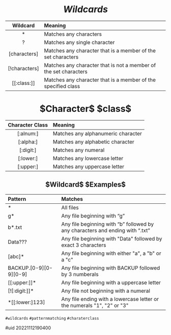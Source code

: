 # $$Wildcards$$

| Wildcard | Meaning |
| :---: | :--- |
| * |  Matches any characters |
| ? | Matches any single character |
| [characters] | Matches any character that is a member of the set characters |
| [!characters] | Matches any character that is not a member of the set characters |
| [[:class:]] | Matches any character that is a member of the specified class |

<h1 align=center> $Character$ $class$ </h1>

| Character Class | Meaning |
| :---: | :--- |
| [:alnum:] | Matches any alphanumeric character |
| [:alpha:] | Matches any alphabetic character |
| [:digit:] | Matches any numeral |
| [:lower:] | Matches any lowercase letter |
| [:upper:] | Matches any uppercase letter |

<h2 align=center> $Wildcard$ $Examples$ </h2>

| Pattern | Matches |
| :--- | :--- |
| * | All files |
| g* | Any file beginning with “g” |
| b*.txt | Any file beginning with “b” followed by  any characters and ending with “.txt” | 
| Data??? | Any file beginning with "Data" followed by exact 3 characters |
| [abc]* | Any file beginning with either "a", a "b" or a "c" |
| BACKUP.[0-9][0-9][0-9] | Any file beginning with BACKUP followed by 3 numberals |
| [[:upper:]]* | Any file beginning with a uppercase letter |
| [![:digit:]]* | Any file not beginning with a numeral |
| \*[[:lower:]123] | Any file ending with a lowercase letter or the numerals "1", "2" or "3" |

`#wildcards` `#patternmatching` `#charaterclass`

#uid 20221112190400
